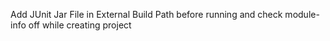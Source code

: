 Add JUnit Jar File in External Build Path before running and check module-info off while creating project
